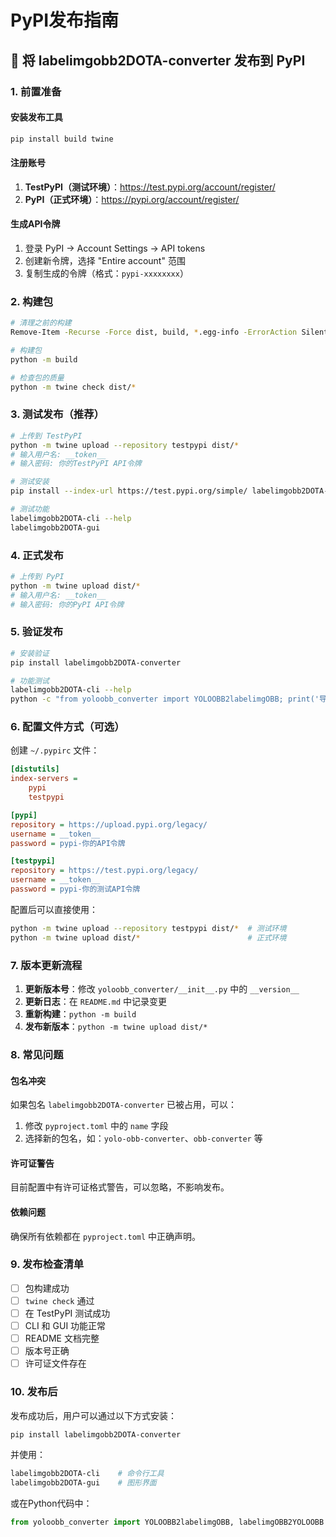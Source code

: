 # PyPI发布指南

## 🚀 将 labelimgobb2DOTA-converter 发布到 PyPI

### 1. 前置准备

#### 安装发布工具
```bash
pip install build twine
```

#### 注册账号
1. **TestPyPI（测试环境）**：https://test.pypi.org/account/register/
2. **PyPI（正式环境）**：https://pypi.org/account/register/

#### 生成API令牌
1. 登录 PyPI → Account Settings → API tokens
2. 创建新令牌，选择 "Entire account" 范围
3. 复制生成的令牌（格式：`pypi-xxxxxxxx`）

### 2. 构建包

```bash
# 清理之前的构建
Remove-Item -Recurse -Force dist, build, *.egg-info -ErrorAction SilentlyContinue

# 构建包
python -m build

# 检查包的质量
python -m twine check dist/*
```

### 3. 测试发布（推荐）

```bash
# 上传到 TestPyPI
python -m twine upload --repository testpypi dist/*
# 输入用户名: __token__
# 输入密码: 你的TestPyPI API令牌

# 测试安装
pip install --index-url https://test.pypi.org/simple/ labelimgobb2DOTA-converter

# 测试功能
labelimgobb2DOTA-cli --help
labelimgobb2DOTA-gui
```

### 4. 正式发布

```bash
# 上传到 PyPI
python -m twine upload dist/*
# 输入用户名: __token__
# 输入密码: 你的PyPI API令牌
```

### 5. 验证发布

```bash
# 安装验证
pip install labelimgobb2DOTA-converter

# 功能测试
labelimgobb2DOTA-cli --help
python -c "from yoloobb_converter import YOLOOBB2labelimgOBB; print('导入成功')"
```

### 6. 配置文件方式（可选）

创建 `~/.pypirc` 文件：
```ini
[distutils]
index-servers =
    pypi
    testpypi

[pypi]
repository = https://upload.pypi.org/legacy/
username = __token__
password = pypi-你的API令牌

[testpypi]
repository = https://test.pypi.org/legacy/
username = __token__
password = pypi-你的测试API令牌
```

配置后可以直接使用：
```bash
python -m twine upload --repository testpypi dist/*  # 测试环境
python -m twine upload dist/*                        # 正式环境
```

### 7. 版本更新流程

1. **更新版本号**：修改 `yoloobb_converter/__init__.py` 中的 `__version__`
2. **更新日志**：在 `README.md` 中记录变更
3. **重新构建**：`python -m build`
4. **发布新版本**：`python -m twine upload dist/*`

### 8. 常见问题

#### 包名冲突
如果包名 `labelimgobb2DOTA-converter` 已被占用，可以：
1. 修改 `pyproject.toml` 中的 `name` 字段
2. 选择新的包名，如：`yolo-obb-converter`、`obb-converter` 等

#### 许可证警告
目前配置中有许可证格式警告，可以忽略，不影响发布。

#### 依赖问题
确保所有依赖都在 `pyproject.toml` 中正确声明。

### 9. 发布检查清单

- [ ] 包构建成功
- [ ] `twine check` 通过
- [ ] 在 TestPyPI 测试成功
- [ ] CLI 和 GUI 功能正常
- [ ] README 文档完整
- [ ] 版本号正确
- [ ] 许可证文件存在

### 10. 发布后

发布成功后，用户可以通过以下方式安装：

```bash
pip install labelimgobb2DOTA-converter
```

并使用：
```bash
labelimgobb2DOTA-cli    # 命令行工具
labelimgobb2DOTA-gui    # 图形界面
```

或在Python代码中：
```python
from yoloobb_converter import YOLOOBB2labelimgOBB, labelimgOBB2YOLOOBB
``` 